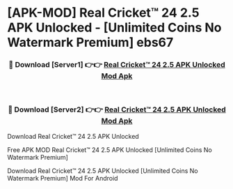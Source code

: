 # [APK-MOD] Real Cricket™ 24 2.5 APK Unlocked - [Unlimited Coins No Watermark Premium] ebs67



<div align="center">
<h3>🔴 Download [Server1] 👉👉 <a href="https://momento.my/?title=Real_Cricket™_24_2.5_APK_Unlocked">Real Cricket™ 24 2.5 APK Unlocked Mod Apk</a></h3><br>

<h3>🔴 Download [Server2] 👉👉 <a href="https://momento.my/?title=Real_Cricket™_24_2.5_APK_Unlocked">Real Cricket™ 24 2.5 APK Unlocked Mod Apk</a></h3>
</div>



Download Real Cricket™ 24 2.5 APK Unlocked 

Free APK MOD Real Cricket™ 24 2.5 APK Unlocked [Unlimited Coins No Watermark Premium]

Download Real Cricket™ 24 2.5 APK Unlocked [Unlimited Coins No Watermark Premium] Mod For Android
